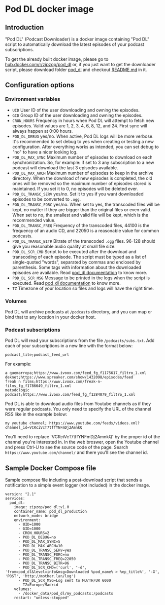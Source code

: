 # Pod DL docker image #

## Introduction ##

"Pod DL" (Podcast Downloader) is a docker image containing "Pod DL" script to
automatically download the latest episodes of your podcast subscriptions.

To get the already built docker image, please go to
[hub.docker.com/r/zipzop/pod_dl](https://hub.docker.com/r/zipzop/pod_dl) or, if
you just want to get the downloader script, please download folder
[pod_dl](https://github.com/HeuristicPerson/pod_dl/tree/v1.0/pod_dl) and
checkout [README.md](https://github.com/HeuristicPerson/pod_dl/blob/v1.0/pod_dl/README.md)
in it.


## Configuration options ## 

### Environment variables ###

  * `UID` User ID of the user downloading and owning the episodes.
  * `GID` Group ID of the user downloading and owning the episodes.
  * `CRON_HOURS` Frequency in hours when Pod DL will attempt to fetch new episodes. Valid values are 1, 2, 3, 4, 6, 8,
                 12, and 24. First sync will always happen at 0:00 hours. 
  * `POD_DL_DEBUG` yes/no. When active, Pod DL logs will be more verbose. It's recommended to set debug to yes when
                   creating or testing a new configuration. After everything works as intended, you can set debug to
                   "no" to have a nicer looking log.
  * `POD_DL_MAX_SYNC` Maximum number of episodes to download on each synchronization. So, for example: if set to 3 any
                      subscription to a new podcast will download the last 3 episodes available.
  * `POD_DL_MAX_ARCH` Maximum number of episodes to keep in the archive directory. When the download of new episodes is
                      completed, the old ones will be removed so the maximum number of episodes stored is maintained. If
                      you set it to 0, no episodes will be deleted ever.
  * `POD_DL_TRANSC_SERV` yes/no. Set it to yes if you want downloaded episodes to be converted to `.ogg`.
  * `POD_DL_TRANSC_FORC` yes/no. When set to yes, the transcoded files will be kept, no matter if they are bigger than
                         the original files or even valid. When set to no, the smallest and valid file will be kept,
                         which is the recommended value.
  * `POD_DL_TRANSC_FREQ` Frequency of the transcoded files, 44100 is the frequency of an audio CD, and 22050 is a
                         reasonable value for common podcasts.
  * `POD_DL_TRANSC_BITR` Bitrate of the transcoded `.ogg` files. 96-128 should give you reasonable audio quality at
                         small file size.
  * `POD_DL_SCR_CMD` Script to be executed after the download and transcoding of each episode. The script must be
                     typed as a list of single-quoted "words", separated by commas and enclosed by parenthesis. Some
                     tags with information about the downloaded episodes are available. Read
                     [pod_dl documentation](pod_dl/README.md) to know more.
  * `POD_DL_SCR_MSG` Message to be printed in the logs when the script is executed. Read
                     [pod_dl documentation](pod_dl/README.md) to know more.
  * `TZ` Timezone of your location so files and logs will have the right time.


### Volumes ###

Pod DL will archive podcasts at `/podcasts` directory, and you can map or bind that to any location in your docker host.


### Podcast subscriptions ###

Pod DL will read your subscriptions from the file `/podcasts/subs.txt`. Add each of your subscriptions in a new line
with the format below:

    podcast_tile;podcast_feed_url

For example:

    a quemarropa;https://www.ivoox.com/feed_fg_f1175617_filtro_1.xml
    deknet;https://www.spreaker.com/show/1432098/episodes/feed
    freak n films;https://www.ivoox.com/freak-n-films_fg_f1786649_filtro_1.xml
    metodologic podcast;https://www.ivoox.com/feed_fg_f1284079_filtro_1.xml

Pod DL is able to download audio files from Youtube channels as if they were
regular podcasts. You only need to specify the URL of the channel RSS like in
the example below:

    my youtube channel; https://www.youtube.com/feeds/videos.xml?channel_id=VCRciVcT7tffYNFmDj2AmnkQ

You'll need to replace 'VCRciVcT7tffYNFmDj2AmnkQ' by the proper id of the
channel you're interested in. In the web broswer, open the Youtube channel and
press Ctrl-U to see the source code of the page. Search
`https://www.youtube.com/channel/` and there you'll see the channel id.


## Sample Docker Compose file ##

Sample compose file including a post-download script that sends a notification to a simple event logger (not included)
in the docker image.

    version: "2.1"
    services:
      pod_dl:
        image: zipzop/pod_dl:v1.0
        container_name: pod_dl_production
        network_mode: bridge
        environment:
          - UID=1000
          - GID=1000
          - CRON_HOURS=2
          - POD_DL_DEBUG=no
          - POD_DL_MAX_SYNC=5
          - POD_DL_MAX_ARCH=10
          - POD_DL_TRANSC_SERV=yes
          - POD_DL_TRANSC_FORC=no
          - POD_DL_TRANSC_FREQ=22050
          - POD_DL_TRANSC_BITR=96
          - POD_DL_SCR_CMD=('curl', '-d', 'from=pod_dl&level=info&msg=Downloaded %pod_name% > %ep_title%', '-X', 'POST', 'http://mother.lan/log')
          - POD_DL_SCR_MSG=Log sent to MU/TH/UR 6000
          - TZ=Europe/Madrid
        volumes:
          - /docker_data/pod_dl/my_podcasts:/podcasts
        restart: "unless-stopped"
